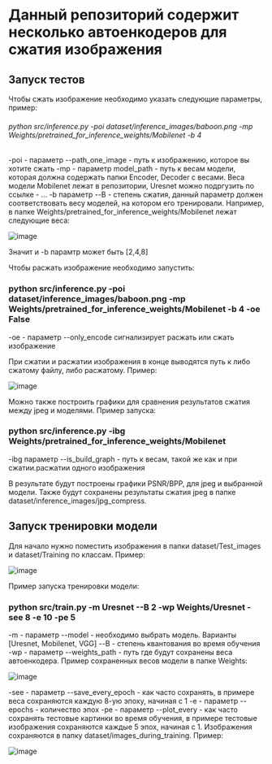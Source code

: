 # Данный репозиторий содержит несколько автоенкодеров для сжатия изображения

## Запуск тестов

Чтобы сжать изображение необходимо указать следующие параметры, пример:

###### python src/inference.py -poi dataset/inference_images/baboon.png  -mp Weights/pretrained_for_inference_weights/Mobilenet -b 4 

-poi - параметр --path_one_image - путь к изображению, которое вы хотите сжать
-mp - параметр model_path - путь к весам модели, которая должна содержать папки Encoder, Decoder с весами. Веса модели Mobilenet лежат в репозитории, Uresnet можно подргузить по ссылке - ...
-b параметр --B - степень сжатия, данный параметр должен соответствовать весу моделей, на котором его тренировали. Например, в папке Weights/pretrained_for_inference_weights/Mobilenet лежат следующие веса: 

![image](https://github.com/stpic270/information_theory_and_coding/assets/58371161/b58e72b4-c74e-4a8c-8b83-a096bc15a27f)

Значит и -b парамтр может быть [2,4,8]

Чтобы расжать изображение необходимо запустить:

### python src/inference.py -poi dataset/inference_images/baboon.png  -mp Weights/pretrained_for_inference_weights/Mobilenet -b 4 -oe False

-oe - параметр --only_encode сигнализирует расжать или сжать изображение 

При сжатии и расжатии изображения в конце выводятся путь к либо сжатому файлу, либо расжатому. Пример:

![image](https://github.com/stpic270/information_theory_and_coding/assets/58371161/77266c35-3792-49cf-b399-ba8935f287fd)

Можно также построить графики для сравнения результатов сжатия между jpeg и моделями. Пример запуска:

### python src/inference.py -ibg Weights/pretrained_for_inference_weights/Mobilenet

-ibg параметр --is_build_graph - путь к весам, такой же как и при сжатии.расжатии одного изображения

В результате будут построены графики PSNR/BPP, для jpeg и выбранной модели. Также будут сохранены результаты сжатия jpeg в папке dataset/inference_images/jpg_compress.

## Запуск тренировки модели

Для начало нужно поместить изображения в папки dataset/Test_images и dataset/Training по классам. Пример:

![image](https://github.com/stpic270/information_theory_and_coding/assets/58371161/a670d6a0-4af5-4f17-9082-d586855a0310)

Пример запуска тренировки модели:

### python src/train.py -m Uresnet --B 2 -wp Weights/Uresnet -see 8 -e 10 -pe 5 

-m - параметр --model - необходимо выбрать модель. Варианты [Uresnet, Mobilenet, VGG]
--B - степень квантования во время обучения
-wp - параметр --weights_path - путь где будут сохранены веса автоенкодера. Пример сохраненных весов модели в папке Weights:

![image](https://github.com/stpic270/information_theory_and_coding/assets/58371161/aa90ea1e-f622-4718-b7f1-45aa289ddbff)

-see - параметр --save_every_epoch - как часто сохранять, в примере веса сохраняются каждую 8-ую эпоху, начиная с 1
-e - параметр --epochs - количество эпох
-pe - параметр --plot_every - как часто сохранять тестовые картинки во время обучения, в примере тестовые изображения сохраняются каждые 5 эпох, начиная с 1. Изображения сохраняются в папку dataset/images_during_training. Пример:

![image](https://github.com/stpic270/information_theory_and_coding/assets/58371161/85077b54-bcad-4337-aaa1-12f71271d0f6)











